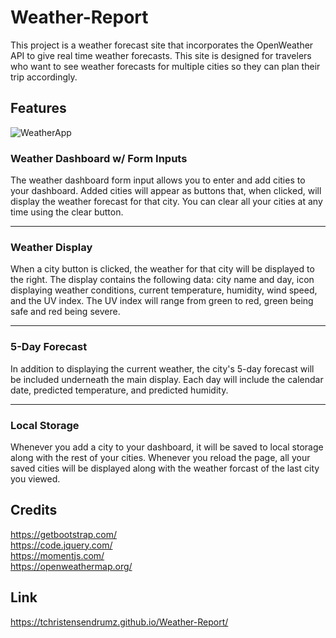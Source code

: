 # Weather-Report

This project is a weather forecast site that incorporates the OpenWeather API to give real time weather forecasts. This site is designed for travelers who want to see weather forecasts for multiple cities so they can plan their trip accordingly.

## Features
![WeatherApp](images/weatherpage.png)
### Weather Dashboard w/ Form Inputs
The weather dashboard form input allows you to enter and add cities to your dashboard. Added cities will appear as buttons that, when clicked, will display the weather forecast for that city. You can clear all your cities at any time using the clear button.
<hr>

### Weather Display
When a city button is clicked, the weather for that city will be displayed to the right. The display contains the following data: city name and day, icon displaying weather conditions, current temperature, humidity, wind speed, and the UV index. The UV index will range from green to red, green being safe and red being severe.
<hr>

### 5-Day Forecast
In addition to displaying the current weather, the city's 5-day forecast will be included underneath the main display. Each day will include the calendar date, predicted temperature, and predicted humidity.
<hr>

### Local Storage
Whenever you add a city to your dashboard, it will be saved to local storage along with the rest of your cities. Whenever you reload the page, all your saved cities will be displayed along with the weather forcast of the last city you viewed.


## Credits
https://getbootstrap.com/
<br>
https://code.jquery.com/
<br>
https://momentjs.com/
<br>
https://openweathermap.org/

## Link
https://tchristensendrumz.github.io/Weather-Report/
